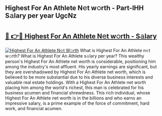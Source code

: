 ## Highest For An Athlete N𝚎t w𝚘rth - Part-lHH S𝚊lary per year UgcNz

# <h2><a href="http://gc1alu.nevu.top/?p=Highest+For+An+Athlete">🔗 👉🔴 Highest For An Athlete N𝚎t w𝚘rth - S𝚊lary</a></h2>

[![Highest For An Athlete N𝚎t W𝚘rth](https://i.imgur.com/Oavwk0R.jpeg)](http://gc1alu.nevu.top/?p=Highest+For+An+Athlete)
What is Highest For An Athlete n𝚎t w𝚘rth? What is Highest For An Athlete s𝚊lary per year?
This wealthy person's Highest For An Athlete net worth is considerable, positioning him among the industry's most affluent. His yearly earnings are significant, but they are overshadowed by Highest For An Athlete net worth, which is believed to be more substantial due to his diverse business interests and valuable real estate holdings. With a Highest For An Athlete net worth placing him among the world's richest, this man is celebrated for his business acumen and financial shrewdness. This rich individual, whose Highest For An Athlete net worth is in the billions and who earns an impressive salary, is a prime example of the force of commitment, hard work, and financial acumen.
